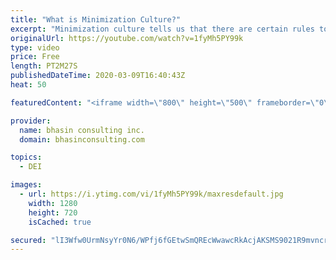 ```yaml
---
title: "What is Minimization Culture?"
excerpt: "Minimization culture tells us that there are certain rules to follow in order to get ahead at work. In this video, DEI expert Ritu Bhasin discusses the problems with minimization and how leaders can inclusively coach diverse professionals for success, not conformity.  - - - - -   bhasin consulting inc."
originalUrl: https://youtube.com/watch?v=1fyMh5PY99k
type: video
price: Free
length: PT2M27S
publishedDateTime: 2020-03-09T16:40:43Z
heat: 50

featuredContent: "<iframe width=\"800\" height=\"500\" frameborder=\"0\" src=\"https://www.youtube.com/embed/1fyMh5PY99k\" allow=\"accelerometer; autoplay; encrypted-media; gyroscope; picture-in-picture\" allowfullscreen></iframe>"

provider:
  name: bhasin consulting inc.
  domain: bhasinconsulting.com

topics:
  - DEI

images:
  - url: https://i.ytimg.com/vi/1fyMh5PY99k/maxresdefault.jpg
    width: 1280
    height: 720
    isCached: true

secured: "lI3Wfw0UrmNsyYr0N6/WPfj6fGEtwSmQREcWwawcRkAcjAKSMS9021R9mvncrkVRRzcl4/uCcWsbj3jDntl7CoSIB7i3ZGQH//NNZ+Fckqt1j/rbREKMHzXoWt89E3q9gWG/gRnghjnC31sTCdpDrmEO2dAqNxiIjJmgbTTeZHniDLFRJhQ4MwnmPVkIf4yfLeHqbjxDEJ2IvvC7Brti4gzuqTuXsx2VE7P7U/PCjZclsc6xy9Z9679bm1wxOynLdi33h4Aj+JdEfrQvOScdU6JTv5PW39zXRQzUPzAYho4Bjor95ajAcTsTi1wj2k1vkLqZ+I18nVrJnenKTjFmECa0/Kg5yyiqaKsxP0p9TIPu5f+4/d2KqLM1vCZSbPbItFKQV0DFCm1n8FTSISSxpg==;fwLYy3AJsVKnjeTJCrBhjw=="
---
```


